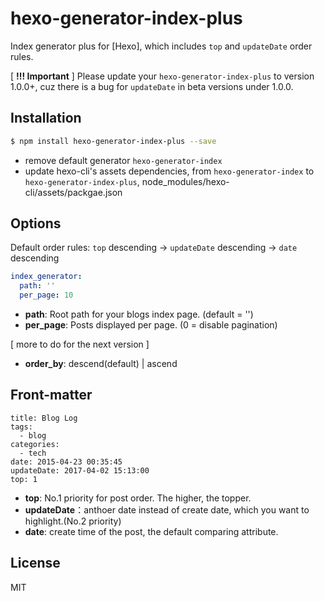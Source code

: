 # hexo-generator-index-plus

Index generator plus for [Hexo], which includes `top` and `updateDate` order rules.

[ **!!! Important** ]
Please update your `hexo-generator-index-plus` to version 1.0.0+, cuz there is a bug for `updateDate` in beta versions under 1.0.0.

## Installation

``` bash
$ npm install hexo-generator-index-plus --save
```

* remove default generator `hexo-generator-index`
* update hexo-cli's assets dependencies, from `hexo-generator-index` to `hexo-generator-index-plus`, node_modules/hexo-cli/assets/packgae.json

## Options

Default order rules: 
`top` descending -> `updateDate` descending -> `date` descending

``` yaml
index_generator:
  path: ''
  per_page: 10
```
- **path**: Root path for your blogs index page. (default = '')
- **per_page**: Posts displayed per page. (0 = disable pagination)

[ more to do for the next version ]
- **order_by**: descend(default) | ascend

## Front-matter

```
title: Blog Log
tags:
  - blog
categories:
  - tech
date: 2015-04-23 00:35:45
updateDate: 2017-04-02 15:13:00
top: 1
```
- **top**: No.1 priority for post order. The higher, the topper.
- **updateDate**：anthoer date instead of create date, which you want to highlight.(No.2 priority)
- **date**: create time of the post, the default comparing attribute.
 
## License

MIT
